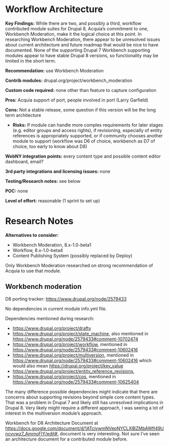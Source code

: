# Workflow Architecture #

**Key Findings:** While there are two, and possibly a third, workflow contributed module suites for Drupal 8, Acquia’s commitment to one, Workbench Moderation, make it the logical choice at this point.  In researching Workbench Moderation, there appear to be unresolved issues about current architecture and future roadmap that would be nice to have documented.  None of the supporting Drupal 7 Workbench supporting modules appear to have stable Drupal 8 versions, so functionality may be limited in the short term.

**Recommendation:**  use Workbench Moderation

**Contrib modules:**  drupal.org/project/workbench_moderation

**Custom code required:**  none other than feature to capture configuration

**Pros:**  Acquia support of port, people involved in port (Larry Garfield)

**Cons:**  Not a stable release, some question if this version will be the long term architecture

-	**Risks:**  If module can handle more complex requirements for later stages (e.g. editor groups and access rights), if revisioning, especially of entity references is appropriately supported, or if community chooses another module to support (workflow was D6 of choice, workbench as D7 of choice, too early to know about D8)

**WebNY integration points:**  every content type and possible content editor dashboard, email?

**3rd party integrations and licensing issues:**  none

**Testing/Research notes:**  see below

**POC:**  none

**Level of effort:**  reasonable (1 sprint to set up)

# Research Notes #

**Alternatives to consider:**

-	Workbench Moderation, 8.x-1.0-beta1
-	Workflow, 8.x-1.0-beta4
-	Content Publishing System (possibly replaced by Deploy)

Only Workbench Moderation researched on strong recommendation of Acquia to use that module.

## Workbench moderation ##

D8 porting tracker:  https://www.drupal.org/node/2579433

No dependencies in current module info.yml file.

Dependencies mentioned during research:

-	https://www.drupal.org/project/drafty
-	https://www.drupal.org/project/state_machine, also mentioned in https://www.drupal.org/node/2579433#comment-10702474 
-	https://www.drupal.org/project/workflow, mentioned in https://www.drupal.org/node/2579433#comment-10602416
-	https://www.drupal.org/project/multiversion, mentioned in https://www.drupal.org/node/2579433#comment-10602416 which would also mean https://drupal.org/project/key_value 
-	https://www.drupal.org/project/entity_reference_revisions, 
-	https://www.drupal.org/project/cps, mentioned in https://www.drupal.org/node/2579433#comment-10625404

The many difference possible dependencies might indicate that there are concerns about supporting revisions beyond simple core content types.  That was a problem in Drupal 7 and likely still has unresolved implications in Drupal 8.  Very likely might require a different approach, I was seeing a lot of interest in the multiversion module’s approach.

Workbench for D8 Architecture Document at https://docs.google.com/document/d/1ATciywmNVepNYCLXlBZMbAWfI49Uncvvwz7_AmmoFlY/edit#,  document is very interesting.  Not sure I’ve seen an architecture document for a contributed module before.
